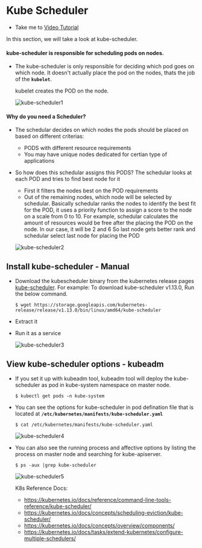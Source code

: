 # Kube Scheduler
  - Take me to [Video Tutorial](https://kodekloud.com/courses/539883/lectures/9808162)

In this section, we will take a look at kube-scheduler.

#### kube-scheduler is responsible for scheduling pods on nodes.  
- The kube-scheduler is only responsible for deciding which pod goes on which node. It doesn't actually place the pod on the nodes, thats the job of the **`kubelet`**.
 
   kubelet creates the POD on the node.
   

  ![kube-scheduler1](../../images/kube-scheduler1.PNG)
  
#### Why do you need a Scheduler?
- The schedular decides on which nodes the pods should be placed on based on different criterias:
   - PODS with different resource requirements
   - You may have unique nodes dedicated for certian type of applications

- So how does this schedular assigns this PODS?
  The schedular looks at each POD and tries to find best node for it
  
  - First it filters the nodes best on the POD requirements
  - Out of the remaining nodes, which node will be selected by schedular.
    Basically schedular ranks the nodes to identify the best fit for the POD, it uses a priority function to assign a score to the node on a scale from 0 to 10.
    For example, schedular calculates the amount of resources would be free after the placing the POD on the node.
    In our case, it will be 2 and 6
    So last node gets better rank and schedular select last node for placing the POD
    
  
  ![kube-scheduler2](../../images/kube-scheduler2.PNG)
    
## Install kube-scheduler - Manual
- Download the kubescheduler binary from the kubernetes release pages [kube-scheduler](https://storage.googleapis.com/kubernetes-release/release/v1.13.0/bin/linux/amd64/kube-scheduler). For example: To download kube-scheduler v1.13.0, Run the below command.
  ```
  $ wget https://storage.googleapis.com/kubernetes-release/release/v1.13.0/bin/linux/amd64/kube-scheduler
  ```
- Extract it
- Run it as a service

  ![kube-scheduler3](../../images/kube-scheduler3.PNG)
  
## View kube-scheduler options - kubeadm
- If you set it up with kubeadm tool, kubeadm tool will deploy the kube-scheduler as pod in kube-system namespace on master node.
  ```
  $ kubectl get pods -n kube-system
  ```
- You can see the options for kube-scheduler in pod defination file that is located at **`/etc/kubernetes/manifests/kube-scheduler.yaml`**
  ```
  $ cat /etc/kubernetes/manifests/kube-scheduler.yaml
  ```
  ![kube-scheduler4](../../images/kube-scheduler4.PNG)
  
- You can also see the running process and affective options by listing the process on master node and searching for kube-apiserver.
  ``` 
  $ ps -aux |grep kube-scheduler
  ```
  ![kube-scheduler5](../../images/kube-scheduler5.PNG)
  
  K8s Reference Docs:
  - https://kubernetes.io/docs/reference/command-line-tools-reference/kube-scheduler/
  - https://kubernetes.io/docs/concepts/scheduling-eviction/kube-scheduler/
  - https://kubernetes.io/docs/concepts/overview/components/
  - https://kubernetes.io/docs/tasks/extend-kubernetes/configure-multiple-schedulers/
    
